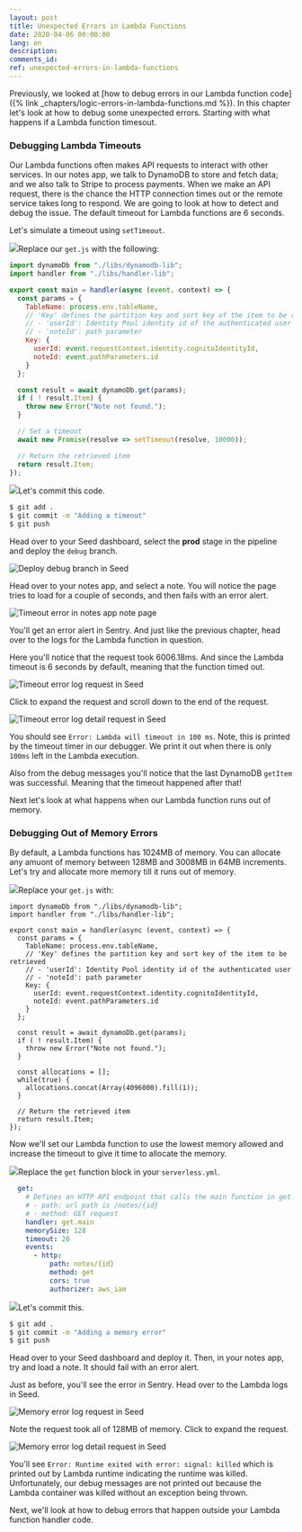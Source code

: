 ```yaml
---
layout: post
title: Unexpected Errors in Lambda Functions
date: 2020-04-06 00:00:00
lang: en
description: 
comments_id: 
ref: unexpected-errors-in-lambda-functions
---
```


Previously, we looked at [how to debug errors in our Lambda function code]({% link _chapters/logic-errors-in-lambda-functions.md %}). In this chapter let's look at how to debug some unexpected errors. Starting with what happens if a Lambda function timesout.

### Debugging Lambda Timeouts

Our Lambda functions often makes API requests to interact with other services. In our notes app, we talk to DynamoDB to store and fetch data; and we also talk to Stripe to process payments. When we make an API request, there is the chance the HTTP connection times out or the remote service takes long to respond. We are going to look at how to detect and debug the issue. The default timeout for Lambda functions are 6 seconds.

Let's simulate a timeout using `setTimeout`.

<img class="code-marker" src="/assets/s.png" />Replace our `get.js` with the following:

``` javascript
import dynamoDb from "./libs/dynamodb-lib";
import handler from "./libs/handler-lib";

export const main = handler(async (event, context) => {
  const params = {
    TableName: process.env.tableName,
    // 'Key' defines the partition key and sort key of the item to be retrieved
    // - 'userId': Identity Pool identity id of the authenticated user
    // - 'noteId': path parameter
    Key: {
      userId: event.requestContext.identity.cognitoIdentityId,
      noteId: event.pathParameters.id
    }
  };

  const result = await dynamoDb.get(params);
  if ( ! result.Item) {
    throw new Error("Note not found.");
  }

  // Set a timeout
  await new Promise(resolve => setTimeout(resolve, 10000));

  // Return the retrieved item
  return result.Item;
});
```

<img class="code-marker" src="/assets/s.png" />Let's commit this code.

``` bash
$ git add .
$ git commit -m "Adding a timeout"
$ git push
```

Head over to your Seed dashboard, select the **prod** stage in the pipeline and deploy the `debug` branch.

![Deploy debug branch in Seed](/assets/monitor-debug-errors/deploy-debug-branch-in-seed.png)

Head over to your notes app, and select a note. You will notice the page tries to load for a couple of seconds, and then fails with an error alert.

![Timeout error in notes app note page](/assets/monitor-debug-errors/timeout-error-in-notes-app-note-page.png)

You'll get an error alert in Sentry. And just like the previous chapter, head over to the logs for the Lambda function in question.

Here you'll notice that the request took 6006.18ms. And since the Lambda timeout is 6 seconds by default, meaning that the function timed out.

![Timeout error log request in Seed](/assets/monitor-debug-errors/timeout-error-log-request-in-seed.png)

Click to expand the request and scroll down to the end of the request.

![Timeout error log detail request in Seed](/assets/monitor-debug-errors/timeout-error-log-request-detail-in-seed.png)

You should see `Error: Lambda will timeout in 100 ms`. Note, this is printed by the timeout timer in our debugger. We print it out when there is only `100ms` left in the Lambda execution.

Also from the debug messages you'll notice that the last DynamoDB `getItem` was successful. Meaning that the timeout happened after that!

Next let's look at what happens when our Lambda function runs out of memory.

### Debugging Out of Memory Errors

By default, a Lambda functions has 1024MB of memory. You can allocate any amuont of memory between 128MB and 3008MB in 64MB increments. Let's try and allocate more memory till it runs out of memory.

<img class="code-marker" src="/assets/s.png" />Replace your `get.js` with:

```
import dynamoDb from "./libs/dynamodb-lib";
import handler from "./libs/handler-lib";

export const main = handler(async (event, context) => {
  const params = {
    TableName: process.env.tableName,
    // 'Key' defines the partition key and sort key of the item to be retrieved
    // - 'userId': Identity Pool identity id of the authenticated user
    // - 'noteId': path parameter
    Key: {
      userId: event.requestContext.identity.cognitoIdentityId,
      noteId: event.pathParameters.id
    }
  };

  const result = await dynamoDb.get(params);
  if ( ! result.Item) {
    throw new Error("Note not found.");
  }

  const allocations = [];
  while(true) {
    allocations.concat(Array(4096000).fill(1));
  }

  // Return the retrieved item
  return result.Item;
});
```

Now we'll set our Lambda function to use the lowest memory allowed and increase the timeout to give it time to allocate the memory.

<img class="code-marker" src="/assets/s.png" />Replace the `get` function block in your `serverless.yml`.

``` yml
  get:
    # Defines an HTTP API endpoint that calls the main function in get.js
    # - path: url path is /notes/{id}
    # - method: GET request
    handler: get.main
    memorySize: 128
    timeout: 20
    events:
      - http:
          path: notes/{id}
          method: get
          cors: true
          authorizer: aws_iam
```

<img class="code-marker" src="/assets/s.png" />Let's commit this.

``` bash
$ git add .
$ git commit -m "Adding a memory error"
$ git push
```

Head over to your Seed dashboard and deploy it. Then, in your notes app, try and load a note. It should fail with an error alert.

Just as before, you'll see the error in Sentry. Head over to the Lambda logs in Seed.

![Memory error log request in Seed](/assets/monitor-debug-errors/memory-error-log-request-in-seed.png)

Note the request took all of 128MB of memory. Click to expand the request.

![Memory error log detail request in Seed](/assets/monitor-debug-errors/memory-error-log-request-detail-in-seed.png)

You'll see `Error: Runtime exited with error: signal: killed` which is printed out by Lambda runtime indicating the runtime was killed. Unfortunately, our debug messages are not printed out because the Lambda container was killed without an exception being thrown.

Next, we'll look at how to debug errors that happen outside your Lambda function handler code.
